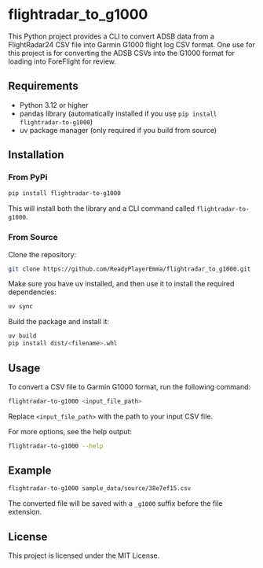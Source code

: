 # flightradar_to_g1000

This Python project provides a CLI to convert ADSB data from a FlightRadar24 CSV file into Garmin G1000 flight log CSV format. One use for this project is for converting the ADSB CSVs into the G1000 format for loading into ForeFlight for review.

## Requirements

- Python 3.12 or higher
- pandas library (automatically installed if you use `pip install flightradar-to-g1000`)
- uv package manager (only required if you build from source)

## Installation

### From PyPi

```bash
pip install flightradar-to-g1000
```
This will install both the library and a CLI command called `flightradar-to-g1000`.

### From Source

Clone the repository:

```bash
git clone https://github.com/ReadyPlayerEmma/flightradar_to_g1000.git
```

Make sure you have uv installed, and then use it to install the required dependencies:

```bash
uv sync
```

Build the package and install it:

```bash
uv build
pip install dist/<filename>.whl 
```

## Usage

To convert a CSV file to Garmin G1000 format, run the following command:

```bash
flightradar-to-g1000 <input_file_path>
```

Replace `<input_file_path>` with the path to your input CSV file.

For more options, see the help output:

```bash
flightradar-to-g1000 --help
```

## Example

```bash
flightradar-to-g1000 sample_data/source/38e7ef15.csv
```

The converted file will be saved with a `_g1000` suffix before the file extension.

## License

This project is licensed under the MIT License.
